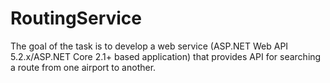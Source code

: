 # RoutingService
The goal of the task is to develop a web service (ASP.NET Web API 5.2.x/ASP.NET Core 2.1+ based application) that provides API for searching a route from one airport to another.
